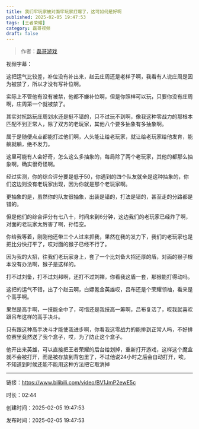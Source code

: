 ```yaml
---
title: 我们牢玩家被对面牢玩家打爆了，这可如何是好啊
published: 2025-02-05 19:47:53
tags: [王者荣耀]
category: 磊哥视频
draft: false
---
```



> 作者：[磊哥游戏](https://space.bilibili.com/268941858?spm_id_from=333.788.upinfo.head.click)

视频字幕：

这把运气比较差，补位没有补出来，赵云庄周还是老样子啊，我看有人说庄周是因为被禁了，所以才没有写补位啊。

实际上不管他有没有被禁，他都不嫌补位啊，但是你照样可以玩，只要你没有庄周啊，庄周第一个就被禁了。

其实对抗路玩庄周划水还是挺不错的，只不过玩不到啊，像我这种零战力的那根本匹配不到正常人，除了双方的老玩家，其他八个要多抽象有多抽象啊。

属于是随便点点都能打过他们啊，人头能让给老玩家，就让给老玩家给他发育，能躺就躺，绝不发力。

这里可能有人会好奇，怎么这么多抽象的，每局除了两个老玩家，其他的都那么抽象啊，确实很奇怪啊。

经过实测，你的综合评分要是低于50，你遇到的四个队友就全是这种抽象的，你们这边则没有老玩家出现，因为你就是那个老玩家啊。

更抽象的是，虽然你的队友很抽象，出装是错的，打法是错的，甚至走的分路都是错的。

但是他们的综合评分有七八十，时间来到6分钟，这边我们的老玩家已经炸了啊，对面的老玩家太厉害了啊，孙悟空。

你给我等着，刚刚他还带三个人过来抓我，果然在我的发力下，我们的老玩家也是把比分快打平了，哎对面的猴子已经不行了。

因为我的大招，往我们老玩家身上，套了一个比刘备大招还厚的盾，对面的猴子根本没有办法啊，猴子是这样的。

打不过刘备，打不过刘邦啊，还打不过刘禅，你看我这盾一套，那猴能打得动吗。

这把的运气不错，出了个赵云啊，白嫖氪金英雄哎，吕布还是个荣耀领袖，看来是个高手啊。

果然是高手啊，一技能全中了，可惜还是我技高一筹啊，吕布复活了，哎我就喜欢跟吕布这样的高手决斗。

只有跟这种高手决斗才能使我进步啊，你看我这零战力的能排到正常人吗，不好排位赛里竟然送了我个盒子，哎，为了防止这个盒子。

他开出来英雄，可以直接把王者荣耀的后台给划掉，重新打开游戏，这样这个魔盒就不会被打开，而是被存放到背包里了，不过他说24小时之后会自动打开，唉，不知道到时候还能不能用这种方法把它取消掉

---


链接：https://www.bilibili.com/video/BV1JmP2ewE5c



时长：02:44

创建时间：2025-02-05 19:47:53

发布时间：2025-02-05 19:47:53
